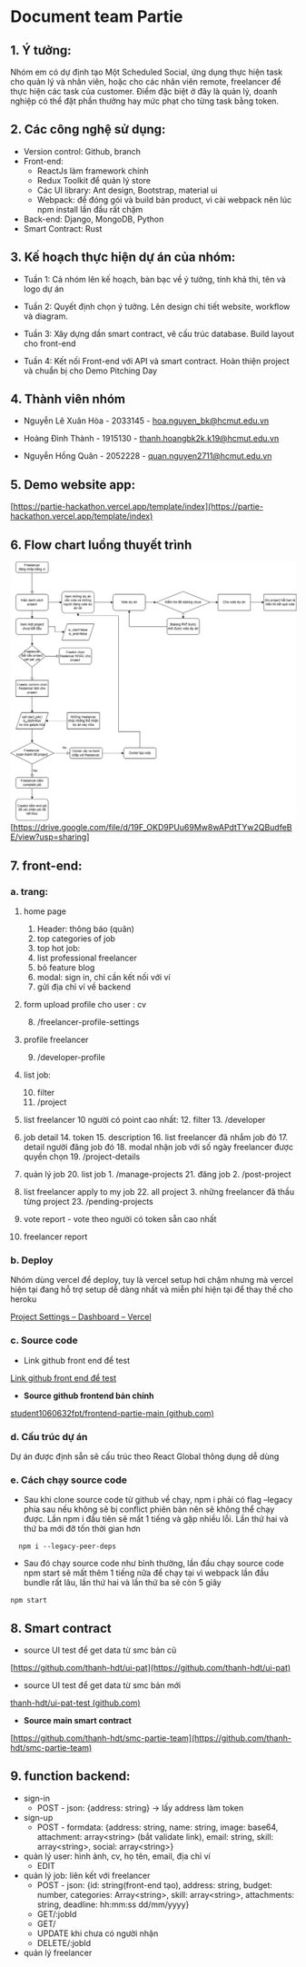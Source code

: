 # Document team Partie

## 1. Ý tưởng:

Nhóm em có dự định tạo Một Scheduled Social, ứng dụng thực hiện task cho quản lý và nhân viên, hoặc cho các nhân viên remote, freelancer để thực hiện các task của customer. Điểm đặc biệt ở đây là quản lý, doanh nghiệp có thể đặt phần thưởng hay mức phạt cho từng task bằng token.

## 2. Các công nghệ sử dụng:

- Version control: Github, branch
- Front-end:
  - ReactJs làm framework chính
  - Redux Toolkit để quản lý store
  - Các UI library: Ant design, Bootstrap, material ui
  - Webpack: để đóng gói và build bản product, vì cài webpack nên lúc npm install lần đầu rất chậm
- Back-end: Django, MongoDB, Python
- Smart Contract: Rust

## 3. Kế hoạch thực hiện dự án của nhóm:

- Tuần 1: Cả nhóm lên kế hoạch, bàn bạc về ý tưởng, tính khả thi, tên và logo dự án

- Tuần 2: Quyết định chọn ý tưởng. Lên design chi tiết website, workflow và diagram.

- Tuần 3: Xây dựng dần smart contract, vẽ cấu trúc database. Build layout cho front-end

- Tuần 4: Kết nối Front-end với API và smart contract. Hoàn thiện project và chuẩn bị cho Demo Pitching Day


## 4. Thành viên nhóm

- Nguyễn Lê Xuân Hòa - 2033145 - hoa.nguyen_bk@hcmut.edu.vn

- Hoàng Đình Thành - 1915130 - thanh.hoangbk2k.k19@hcmut.edu.vn

- Nguyễn Hồng Quân - 2052228 - quan.nguyen2711@hcmut.edu.vn

## 5. Demo website app:

[https://partie-hackathon.vercel.app/template/index](https://partie-hackathon.vercel.app/template/index)




## 6. Flow chart luồng thuyết trình
![alt text for screen readers](/flow.png "Text to show on mouseover")
[https://drive.google.com/file/d/19F_OKD9PUu69Mw8wAPdtTYw2QBudfeBE/view?usp=sharing]

## 7. front-end:

### a. trang:

1. home page
   1. Header: thông báo (quân)
   2. top categories of job
   3. top hot job:
   4. list professional freelancer
   5. bỏ feature blog
   6. modal: sign in, chỉ cần kết nối với ví
   7. gửi địa chỉ ví về backend
2. form upload profile cho user : cv

   8. /freelancer-profile-settings

3. profile freelancer

   9. /developer-profile

4. list job:

   10. filter
   11. /project

5. list freelancer 10 người có point cao nhất: 12. filter 13. /developer

6. job detail 14. token 15. description 16. list freelancer đã nhắm job đó 17. detail người đăng job đó 18. modal nhận job với số ngày freelancer được quyền chọn 19. /project-details

7. quản lý job 20. list job 1. /manage-projects 21. đăng job 2. /post-project

8. list freelancer apply to my job 22. all project 3. những freelancer đã thầu từng project 23. /pending-projects

9. vote report - vote theo người có token sẵn cao nhất

10. freelancer report

### b. Deploy

Nhóm dùng vercel để deploy, tuy là vercel setup hơi chậm nhưng mà vercel hiện tại đang hỗ trợ setup dễ dàng nhất và miễn phí hiện tại để thay thế cho heroku

[Project Settings – Dashboard – Vercel](https://vercel.com/student1060632fpt/template-reactjs-kofe/settings)

### c. Source code

- Link github front end để test

[Link github front end để test](https://github.com/student1060632fpt/partie-hackathon-frontend)

- **Source github frontend bản chính**

[student1060632fpt/frontend-partie-main (github.com)](https://github.com/student1060632fpt/frontend-partie-main)

### d. Cấu trúc dự án

Dự án được định sẵn sẽ cấu trúc theo React Global thông dụng dễ dùng

### e. Cách chạy source code

- Sau khi clone source code từ github về chạy, npm i phải có flag –legacy phía sau nếu không sẽ bị conflict phiên bản nên sẽ không thể chạy được. Lần npm i đầu tiên sẽ mất 1 tiếng và gặp nhiều lỗi. Lần thứ hai và thứ ba mới đỡ tốn thời gian hơn

```
  npm i --legacy-peer-deps
```


* Sau đó chạy source code như bình thường, lần đầu chạy source code npm start sẽ mất thêm 1 tiếng nữa để chạy tại vì webpack lần đầu bundle rất lâu, lần thứ hai và lần thứ ba sẽ còn 5 giây

```
npm start
```

## 8.  Smart contract

- source UI test để get data từ smc bản cũ

[https://github.com/thanh-hdt/ui-pat](https://github.com/thanh-hdt/ui-pat)

- source UI test để get data từ smc bản mới

[thanh-hdt/ui-pat-test (github.com)](https://github.com/thanh-hdt/ui-pat-test)

- **Source main smart contract**

[https://github.com/thanh-hdt/smc-partie-team](https://github.com/thanh-hdt/smc-partie-team)

## 9.  function backend:

- sign-in
  - POST - json: {address: string} -> lấy address làm token
- sign-up
  - POST - formdata: {address: string, name: string, image: base64, attachment: array&lt;string> (bắt validate link), email: string, skill: array&lt;string>, social: array&lt;string>}
- quản lý user: hình ảnh, cv, họ tên, email, địa chỉ ví
  - EDIT
- quản lý job: liên kết với freelancer
  - POST - json: {id: string(front-end tạo), address: string, budget: number, categories: Array&lt;string>, skill: array&lt;string>, attachments: string, deadline: hh:mm:ss dd/mm/yyyy}
  - GET/:jobId
  - GET/
  - UPDATE khi chưa có người nhận
  - DELETE/:jobId
- quản lý freelancer

